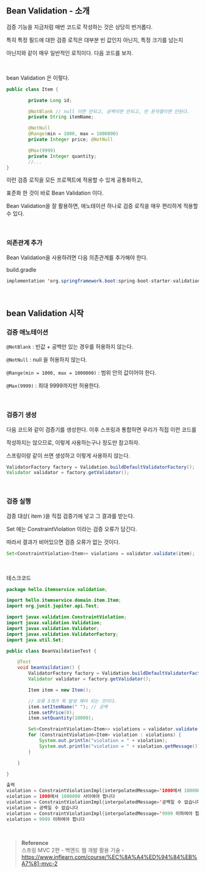 ## Bean Validation - 소개

검증 기능을 지금처럼 매번 코드로 작성하는 것은 상당히 번거롭다. 

특히 특정 필드에 대한 검증 로직은 대부분 빈 값인지 아닌지, 특정 크기를 넘는지 

아닌지와 같이 매우 일반적인 로직이다. 다음 코드를 보자.

<br/>

bean Validation 은 이렇다.

```java
public class Item {

		private Long id;

		@NotBlank // null 이면 안되고, 공백이면 안되고, 빈 문자열이면 안된다.
		private String itemName;

		@NotNull
		@Range(min = 1000, max = 1000000)
		private Integer price; @NotNull

		@Max(9999)
		private Integer quantity;
		//...
}
```

이런 검증 로직을 모든 프로젝트에 적용할 수 있게 공통화하고, 

표준화 한 것이 바로 Bean Validation 이다.

Bean Validation을 잘 활용하면, 애노테이션 하나로 검증 로직을 매우 편리하게 적용할 수 있다.

<br/>

### 의존관계 추가

Bean Validation을 사용하려면 다음 의존관계를 추가해야 한다.

build.gradle

```java
implementation 'org.springframework.boot:spring-boot-starter-validation'
```

<br/>

## bean Validation 시작

### 검증 애노테이션

`@NotBlank` : 빈값 + 공백만 있는 경우를 허용하지 않는다.

`@NotNull` : null 을 허용하지 않는다.

`@Range(min = 1000, max = 1000000)` : 범위 안의 값이어야 한다.

`@Max(9999)` : 최대 9999까지만 허용한다.

<br/>

### 검증기 생성

다음 코드와 같이 검증기를 생성한다. 이후 스프링과 통합하면 우리가 직접 이런 코드를 

작성하지는 않으므로, 이렇게 사용하는구나 정도만 참고하자.

스프링이랑 같이 쓰면 생성하고 이렇게 사용하지 않는다.

```java
ValidatorFactory factory = Validation.buildDefaultValidatorFactory();
Validator validator = factory.getValidator();
```

<br/>

### 검증 실행

검증 대상( item )을 직접 검증기에 넣고 그 결과를 받는다. 

Set 에는 ConstraintViolation 이라는 검증 오류가 담긴다. 

따라서 결과가 비어있으면 검증 오류가 없는 것이다.

```java
Set<ConstraintViolation<Item>> violations = validator.validate(item);
```

<br/>

테스크코드
```java
package hello.itemservice.validation;

import hello.itemservice.domain.item.Item;
import org.junit.jupiter.api.Test;

import javax.validation.ConstraintViolation;
import javax.validation.Validation;
import javax.validation.Validator;
import javax.validation.ValidatorFactory;
import java.util.Set;

public class BeanVaildationTest {

    @Test
    void beanVaildation() {
        ValidatorFactory factory = Validation.buildDefaultValidatorFactory();
        Validator validator = factory.getValidator();

        Item item = new Item();

        // 오류 3개가 쭉 발생 해야 되는 것이다.
        item.setItemName(" "); // 공백
        item.setPrice(0);
        item.setQuantity(10000);

        Set<ConstraintViolation<Item>> violations = validator.validate(item);
        for (ConstraintViolation<Item> violation : violations) {
            System.out.println("violation = " + violation);
            System.out.println("violation = " + violation.getMessage());
        }

    }

}

출력
violation = ConstraintViolationImpl{interpolatedMessage='1000에서 1000000 사이여야 합니다', propertyPath=price, rootBeanClass=class hello.itemservice.domain.item.Item, messageTemplate='{org.hibernate.validator.constraints.Range.message}'}
violation = 1000에서 1000000 사이여야 합니다
violation = ConstraintViolationImpl{interpolatedMessage='공백일 수 없습니다', propertyPath=itemName, rootBeanClass=class hello.itemservice.domain.item.Item, messageTemplate='{javax.validation.constraints.NotBlank.message}'}
violation = 공백일 수 없습니다
violation = ConstraintViolationImpl{interpolatedMessage='9999 이하여야 합니다', propertyPath=quantity, rootBeanClass=class hello.itemservice.domain.item.Item, messageTemplate='{javax.validation.constraints.Max.message}'}
violation = 9999 이하여야 합니다
```

<br/>

>**Reference** <br/>스프링 MVC 2편 - 백엔드 웹 개발 활용 기술 - https://www.inflearn.com/course/%EC%8A%A4%ED%94%84%EB%A7%81-mvc-2